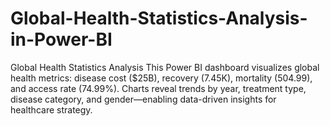 # Global-Health-Statistics-Analysis-in-Power-BI
Global Health Statistics Analysis This Power BI dashboard visualizes global health metrics: disease cost ($25B), recovery (7.45K), mortality (504.99), and access rate (74.99%). Charts reveal trends by year, treatment type, disease category, and gender—enabling data-driven insights for healthcare strategy.

